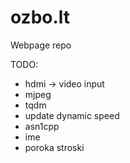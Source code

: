 # ozbo.lt
Webpage repo

TODO:
* hdmi -> video input
* mjpeg
* tqdm
* update dynamic speed
* asn1cpp
* ime
* poroka stroski
